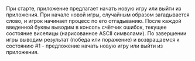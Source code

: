 При старте, приложение предлагает начать новую игру или выйти из приложения.
При начале новой игры, случайным образом загадывается слово, и игрок начинает процесс по его отгадыванию.
После каждой введенной буквы выводим в консоль счётчик ошибок, текущее состояние виселицы (нарисованное ASCII символами).
По завершении игры выводим результат (победа или поражение) и возвращаемся к состоянию #1 - предложение начать новую игру или выйти из приложения.
